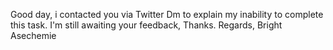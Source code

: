 Good day, i contacted you via Twitter Dm to explain my inability to complete this task. I'm still awaiting your feedback, Thanks. 
Regards, 
Bright Asechemie 
